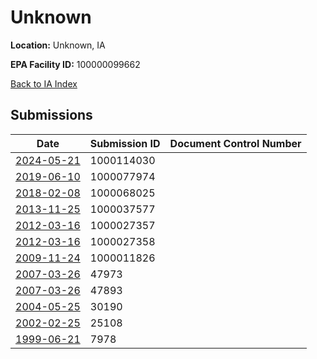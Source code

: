 # Unknown

**Location:** Unknown, IA

**EPA Facility ID:** 100000099662

[Back to IA Index](../../index.md)

## Submissions

| Date | Submission ID | Document Control Number |
|------|--------------|-------------------------|
| [2024-05-21](submissions/1000114030.md) | 1000114030 |  |
| [2019-06-10](submissions/1000077974.md) | 1000077974 |  |
| [2018-02-08](submissions/1000068025.md) | 1000068025 |  |
| [2013-11-25](submissions/1000037577.md) | 1000037577 |  |
| [2012-03-16](submissions/1000027357.md) | 1000027357 |  |
| [2012-03-16](submissions/1000027358.md) | 1000027358 |  |
| [2009-11-24](submissions/1000011826.md) | 1000011826 |  |
| [2007-03-26](submissions/47973.md) | 47973 |  |
| [2007-03-26](submissions/47893.md) | 47893 |  |
| [2004-05-25](submissions/30190.md) | 30190 |  |
| [2002-02-25](submissions/25108.md) | 25108 |  |
| [1999-06-21](submissions/7978.md) | 7978 |  |
